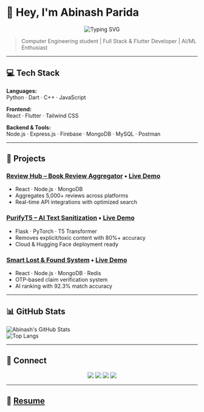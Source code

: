 # 👋 Hey, I'm Abinash Parida  

<p align="center">
  <img src="https://readme-typing-svg.herokuapp.com?font=Fira+Code&color=00F7FF&size=28&center=true&vCenter=true&width=650&duration=1000&pause=300&lines=Full+Stack+Developer;AI%2FML+Enthusiast;Flutter+Developer;Problem+Solver;Lifelong+Learner" alt="Typing SVG" />
</p>  

> Computer Engineering student | Full Stack & Flutter Developer | AI/ML Enthusiast  

---

## 💻 Tech Stack  

**Languages:**  
Python · Dart · C++ · JavaScript  

**Frontend:**  
React · Flutter · Tailwind CSS  

**Backend & Tools:**  
Node.js · Express.js · Firebase · MongoDB · MySQL · Postman  

---

## 🧩 Projects  

### [Review Hub – Book Review Aggregator](https://github.com/Abinash2004/ReviewHub) • [Live Demo](https://reviewhub-v62d.onrender.com)  
- React · Node.js · MongoDB  
- Aggregates 5,000+ reviews across platforms  
- Real-time API integrations with optimized search  

### [PurifyT5 – AI Text Sanitization](https://github.com/Abinash2004/PurifyT5) • [Live Demo](https://mild-shoshanna-abinashparida-5307eebe.koyeb.app/)  
- Flask · PyTorch · T5 Transformer  
- Removes explicit/toxic content with 80%+ accuracy  
- Cloud & Hugging Face deployment ready  

### [Smart Lost & Found System](https://github.com/Abinash2004/Smart-Lost-and-Found) • [Live Demo](https://smart-lost-found-frontend.onrender.com)  
- React · Node.js · MongoDB · Redis  
- OTP-based claim verification system  
- AI ranking with 92.3% match accuracy  

---

## 📊 GitHub Stats  

![Abinash's GitHub Stats](https://github-readme-stats.vercel.app/api?username=Abinash2004&show_icons=true&theme=radical&include_all_commits=true&count_private=true)  
![Top Langs](https://github-readme-stats.vercel.app/api/top-langs/?username=Abinash2004&layout=compact&theme=radical)  

---

## 🔗 Connect  

<p align="center">
  <a href="https://www.linkedin.com/in/abinashparida28/"><img src="https://img.shields.io/badge/LinkedIn-blue?style=for-the-badge&logo=linkedin" /></a>
  <a href="https://x.com/abinash_p28"><img src="https://img.shields.io/badge/Twitter-black?style=for-the-badge&logo=twitter" /></a>
  <a href="https://github.com/Abinash2004"><img src="https://img.shields.io/badge/GitHub-000000?style=for-the-badge&logo=github" /></a>
  <a href="mailto:abinashparida2021@gmail.com"><img src="https://img.shields.io/badge/Email-red?style=for-the-badge&logo=gmail" /></a>
</p>  

---

## 📄 [Resume](https://drive.google.com/drive/folders/1VgBitIUK2R8K85HN0Burn4UkmG4lOsDt?usp=sharing)  
